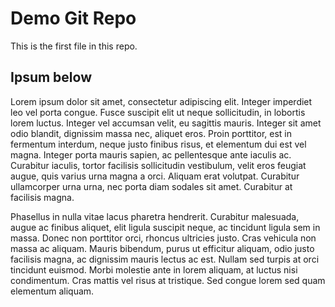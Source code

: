 # Demo Git Repo
This is the first file in this repo.

## Ipsum below
Lorem ipsum dolor sit amet, consectetur adipiscing elit. Integer imperdiet leo vel porta congue. Fusce suscipit elit ut neque sollicitudin, in lobortis lorem luctus. Integer vel accumsan velit, eu sagittis mauris. Integer sit amet odio blandit, dignissim massa nec, aliquet eros. Proin porttitor, est in fermentum interdum, neque justo finibus risus, et elementum dui est vel magna. Integer porta mauris sapien, ac pellentesque ante iaculis ac. Curabitur iaculis, tortor facilisis sollicitudin vestibulum, velit eros feugiat augue, quis varius urna magna a orci. Aliquam erat volutpat. Curabitur ullamcorper urna urna, nec porta diam sodales sit amet. Curabitur at facilisis magna.

Phasellus in nulla vitae lacus pharetra hendrerit. Curabitur malesuada, augue ac finibus aliquet, elit ligula suscipit neque, ac tincidunt ligula sem in massa. Donec non porttitor orci, rhoncus ultricies justo. Cras vehicula non massa ac aliquam. Mauris bibendum, purus ut efficitur aliquam, odio justo facilisis magna, ac dignissim mauris lectus ac est. Nullam sed turpis at orci tincidunt euismod. Morbi molestie ante in lorem aliquam, at luctus nisi condimentum. Cras mattis vel risus at tristique. Sed congue lorem sed quam elementum aliquam.